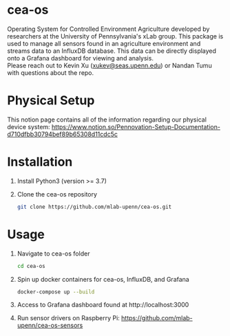 # cea-os
Operating System for Controlled Environment Agriculture developed by researchers at the University of Pennsylvania's xLab group. This package is used to manage all sensors found in an agriculture environment and streams data to an InfluxDB database. This data can be directly displayed onto a Grafana dashboard for viewing and analysis.\
Please reach out to Kevin Xu (xukev@seas.upenn.edu) or Nandan Tumu with questions about the repo.

# Physical Setup
This notion page contains all of the information regarding our physical device system: 
https://www.notion.so/Pennovation-Setup-Documentation-d710dfbb30794bef89b65308d11cdc5c

# Installation

1. Install Python3 (version >= 3.7)

2. Clone the cea-os repository
    ```sh
    git clone https://github.com/mlab-upenn/cea-os.git
    ```
    
# Usage

1. Navigate to cea-os folder

    ```sh
    cd cea-os
    ```
2. Spin up docker containers for cea-os, InfluxDB, and Grafana

    ```sh
    docker-compose up --build
    ```
    
3. Access to Grafana dashboard found at http://localhost:3000
4. Run sensor drivers on Raspberry Pi: https://github.com/mlab-upenn/cea-os-sensors

